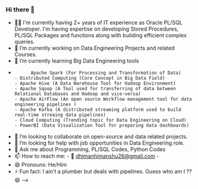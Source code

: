 ### Hi there 👋

- 👨‍💻 I'm currently having 2+ years of IT experience as Oracle PL/SQL Developer. I'm having expertise on developing Stored Procedures, PL/SQL Packages and functions along with building efficient complex queries.
- 🔭 I’m currently working on Data Engineering Projects and related Courses.
- 🌱 I’m currently learning Big Data Engineering tools
-           Apache Spark (For Processing and Transformation of Data)
      - Distributed Computing (Core Concept in Big Data Field)
      - Apache Hive (A Data Warehouse Tool for Hadoop Environment)
      - Apache Sqoop (A Tool used for transferring of data between Relational Databases and Hadoop and vice-versa)
      - Apache AirFlow (An open source Workflow management tool for data engineering pipelines )
      - Apache Kafka (A distributed streaming platform used to build real-time streaing data pipelines)
      - Cloud Computing (Trending topic for Data Engineering on Cloud)
      - PowerBI (Data Visualization Tool for preparing data dashboards)
- 👯 I’m looking to collaborate on open-source and data related projects.
- 🤔 I’m looking for help with job opportunities in Data Engineering role.
- 💬 Ask me about Programming, PL/SQL Codes, Python Codes 
- 📫 How to reach me: 
      - 📩 dhimanhimanshu26@gmail.com
      -  
- 😄 Pronouns: He/Him
- ⚡ Fun fact: I ain't a plumber but deals with pipelines. Guess who am I ?? 😄
-->
